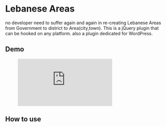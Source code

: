 # Lebanese Areas
no developer need to suffer again and again in re-creating Lebanese Areas from Government to district to Area(city,town). 
This is a  jQuery plugin that can be hooked on any platform. also a plugin dedicated for WordPress.

## Demo
<!-- blank line -->
<figure class="video_container">
  <iframe src="https://www.youtube.com/embed/enMumwvLAug" frameborder="0" allowfullscreen="true"> </iframe>
</figure>
<!-- blank line -->

## How to use

